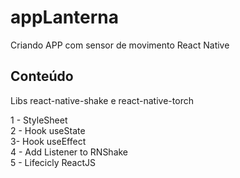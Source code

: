 # appLanterna
Criando APP com sensor de movimento  React Native <br>
## Conteúdo 

Libs react-native-shake e react-native-torch

1 -  StyleSheet
<br>
2 - Hook useState<br>
3- Hook useEffect<br>
4 - Add Listener to RNShake<br>
5 - Lifecicly ReactJS <br>
